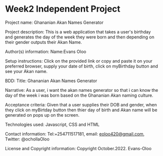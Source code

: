 # Week2 Independent Project

Project name: 
Ghananian Akan Names Generator

Project description:
This is a web application that takes a user's birthday and generates the day of the week they were born and then depending on their gender outputs their Akan Name.

Author(s) information:
Name:Evans Oloo

Setup instructions:
Click on the provided link or copy and paste it on your preferred browser, supply your date of birth, click on myBirthday button and see your Akan name.

BDD:
Title: Ghananian Akan Names Generator

Narrative: As a user, i want the akan names generator so that i can know the day of the week i was born based on the Ghananian Akan naming culture.

Acceptance criteria: Given that a user supplies their DOB and gender, when they click on myBirtday button then thier day of birth and Akan name will be generated on pops up on the screen.

Technologies used:
Javascript, CSS and HTML

Contact information:
Tel:+254711517181,
email: eoloo420@gmail.com,
Twitter: @ochollaOloo

License and Copyright information: 
Copyright October.2022. Evans-Oloo
